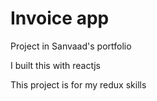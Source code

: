 # Invoice app

Project in Sanvaad's portfolio

I built this with reactjs

This project is for my redux skills
